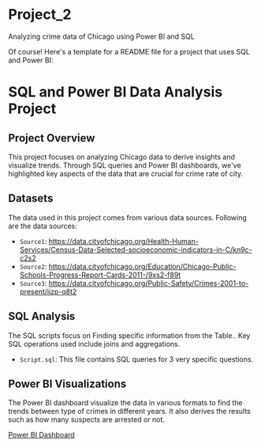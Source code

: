 # Project_2
Analyzing crime data of Chicago using Power BI and SQL

Of course! Here's a template for a README file for a project that uses SQL and Power BI:

# SQL and Power BI Data Analysis Project

## Project Overview

This project focuses on analyzing Chicago data to derive insights and visualize trends. Through SQL queries and Power BI dashboards, we've highlighted key aspects of the data that are crucial for crime rate of city.

## Datasets

The data used in this project comes from various data sources. Following are the data sources:

- `Source1`: https://data.cityofchicago.org/Health-Human-Services/Census-Data-Selected-socioeconomic-indicators-in-C/kn9c-c2s2
- `Source2`: https://data.cityofchicago.org/Education/Chicago-Public-Schools-Progress-Report-Cards-2011-/9xs2-f89t
- `Source3`: https://data.cityofchicago.org/Public-Safety/Crimes-2001-to-present/ijzp-q8t2 

## SQL Analysis

The SQL scripts focus on Finding specific information from the Table.. Key SQL operations used include joins and aggregations.


- `Script.sql`: This file contains SQL queries for 3 very specific questions.

## Power BI Visualizations

The Power BI dashboard visualize the data in various formats to find the trends between type of crimes in different years. It also derives the results such as how many suspects are arrested or not.

[Power BI Dashboard](https://github.com/Nav-Kirat/Project_2/blob/main/Dashboard.pdf)
